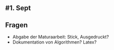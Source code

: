 #1. Sept
---

## Fragen
- Abgabe der Maturaarbeit: Stick, Ausgedruckt?
- Dokumentation von Algorithmen? Latex?